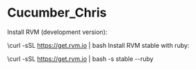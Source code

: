 # Cucumber_Chris

Install RVM (development version):

\curl -sSL https://get.rvm.io | bash
Install RVM stable with ruby:

\curl -sSL https://get.rvm.io | bash -s stable --ruby
